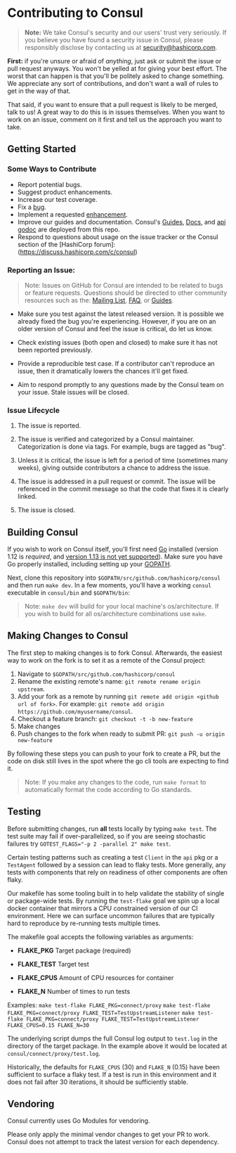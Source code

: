 # Contributing to Consul
>**Note:** We take Consul's security and our users' trust very seriously.
>If you believe you have found a security issue in Consul, please responsibly
>disclose by contacting us at security@hashicorp.com.

**First:** if you're unsure or afraid of _anything_, just ask or submit the
issue or pull request anyways. You won't be yelled at for giving your best
effort. The worst that can happen is that you'll be politely asked to change
something. We appreciate any sort of contributions, and don't want a wall of
rules to get in the way of that.

That said, if you want to ensure that a pull request is likely to be merged, 
talk to us! A great way to do this is in issues themselves. When you want to 
work on an issue, comment on it first and tell us the approach you want to take.

## Getting Started
### Some Ways to Contribute
* Report potential bugs.
* Suggest product enhancements.
* Increase our test coverage.
* Fix a [bug](https://github.com/hashicorp/consul/labels/bug).
* Implement a requested [enhancement](https://github.com/hashicorp/consul/labels/enhancement).
* Improve our guides and documentation. Consul's [Guides](https://www.consul.io/docs/guides/index.html), [Docs](https://www.consul.io/docs/index.html), and [api godoc](https://godoc.org/github.com/hashicorp/consul/api)
are deployed from this repo.
* Respond to questions about usage on the issue tracker or the Consul section of the [HashiCorp forum]: (https://discuss.hashicorp.com/c/consul)

### Reporting an Issue:
>Note: Issues on GitHub for Consul are intended to be related to bugs or feature requests. 
>Questions should be directed to other community resources such as the: [Mailing List](https://groups.google.com/group/consul-tool/), [FAQ](https://www.consul.io/docs/faq.html), or [Guides](https://www.consul.io/docs/guides/index.html).

* Make sure you test against the latest released version. It is possible we 
already fixed the bug you're experiencing. However, if you are on an older 
version of Consul and feel the issue is critical, do let us know.

* Check existing issues (both open and closed) to make sure it has not been 
reported previously.

* Provide a reproducible test case. If a contributor can't reproduce an issue, 
then it dramatically lowers the chances it'll get fixed.

* Aim to respond promptly to any questions made by the Consul team on your 
issue. Stale issues will be closed.

### Issue Lifecycle

1. The issue is reported.

2. The issue is verified and categorized by a Consul maintainer.
   Categorization is done via tags. For example, bugs are tagged as "bug".

3. Unless it is critical, the issue is left for a period of time (sometimes many
   weeks), giving outside contributors a chance to address the issue.

4. The issue is addressed in a pull request or commit. The issue will be
   referenced in the commit message so that the code that fixes it is clearly
   linked.

5. The issue is closed.

## Building Consul

If you wish to work on Consul itself, you'll first need [Go](https://golang.org)
installed (version 1.12 is _required_, and [version 1.13 is not yet supported](https://github.com/hashicorp/consul/issues/6879)). Make sure you have Go properly installed,
including setting up your [GOPATH](https://golang.org/doc/code.html#GOPATH).

Next, clone this repository into `$GOPATH/src/github.com/hashicorp/consul` and 
then run `make dev`. In a few moments, you'll have a working `consul` executable 
in `consul/bin` and `$GOPATH/bin`:

>Note: `make dev` will build for your local machine's os/architecture. If you wish to build for all os/architecture combinations use `make`.

## Making Changes to Consul

The first step to making changes is to fork Consul. Afterwards, the easiest way 
to work on the fork is to set it as a remote of the Consul project:

1. Navigate to `$GOPATH/src/github.com/hashicorp/consul`
2. Rename the existing remote's name: `git remote rename origin upstream`.
3. Add your fork as a remote by running
   `git remote add origin <github url of fork>`. For example:
   `git remote add origin https://github.com/myusername/consul`.
4. Checkout a feature branch: `git checkout -t -b new-feature`
5. Make changes
6. Push changes to the fork when ready to submit PR:
   `git push -u origin new-feature`

By following these steps you can push to your fork to create a PR, but the code on disk still
lives in the spot where the go cli tools are expecting to find it.

>Note: If you make any changes to the code, run `make format` to automatically format the code according to Go standards.

## Testing

Before submitting changes, run **all** tests locally by typing `make test`. 
The test suite may fail if over-parallelized, so if you are seeing stochastic 
failures try `GOTEST_FLAGS="-p 2 -parallel 2" make test`. 

Certain testing patterns such as creating a test `Client` in the `api` pkg 
or a `TestAgent` followed by a session can lead to flaky tests. More generally, 
any tests with components that rely on readiness of other components are often
flaky. 

Our makefile has some tooling built in to help validate the stability of single 
or package-wide tests. By running the `test-flake` goal we spin up a local docker 
container that mirrors a CPU constrained version of our CI environment. Here we can 
surface uncommon failures that are typically hard to reproduce by re-running 
tests multiple times. 

The makefile goal accepts the following variables as arguments:

* **FLAKE_PKG** Target package (required)

* **FLAKE_TEST** Target test

* **FLAKE_CPUS** Amount of CPU resources for container

* **FLAKE_N** Number of times to run tests

Examples:
`make test-flake FLAKE_PKG=connect/proxy`
`make test-flake FLAKE_PKG=connect/proxy FLAKE_TEST=TestUpstreamListener`
`make test-flake FLAKE_PKG=connect/proxy FLAKE_TEST=TestUpstreamListener FLAKE_CPUS=0.15 FLAKE_N=30`

The underlying script dumps the full Consul log output to `test.log` in 
the directory of the target package. In the example above it would be 
located at `consul/connect/proxy/test.log`. 

Historically, the defaults for `FLAKE_CPUS` (30) and `FLAKE_N` (0.15) have been 
sufficient to surface a flaky test. If a test is run in this environment and 
it does not fail after 30 iterations, it should be sufficiently stable.

## Vendoring

Consul currently uses Go Modules for vendoring.

Please only apply the minimal vendor changes to get your PR to work. 
Consul does not attempt to track the latest version for each dependency.
